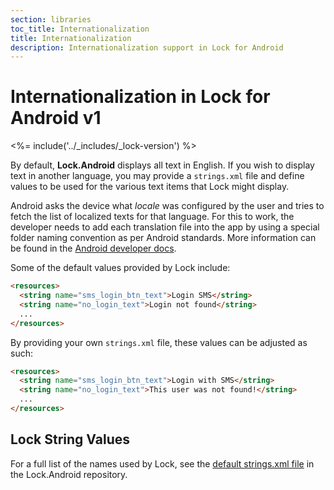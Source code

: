 ```yaml
---
section: libraries
toc_title: Internationalization
title: Internationalization
description: Internationalization support in Lock for Android
---
```

# Internationalization in Lock for Android v1

<%= include('../_includes/_lock-version') %>

By default, **Lock.Android** displays all text in English. If you wish to display text in another language, you may provide a `strings.xml` file and define values to be used for the various text items that Lock might display.

Android asks the device what _locale_ was configured by the user and tries to fetch the list of localized texts for that language. For this to work, the developer needs to add each translation file into the app by using a special folder naming convention as per Android standards. More information can be found in the [Android developer docs](https://developer.android.com/training/basics/supporting-devices/languages.html).

Some of the default values provided by Lock include:

```html
<resources>
  <string name="sms_login_btn_text">Login SMS</string>
  <string name="no_login_text">Login not found</string>
  ...
</resources>
```

By providing your own `strings.xml` file, these values can be adjusted as such:

```html
<resources>
  <string name="sms_login_btn_text">Login with SMS</string>
  <string name="no_login_text">This user was not found!</string>
  ...
</resources>
```

## Lock String Values

For a full list of the names used by Lock, see the [default strings.xml file](https://github.com/auth0/Lock.Android/blob/v1/app/src/main/res/values/strings.xml) in the Lock.Android repository.
